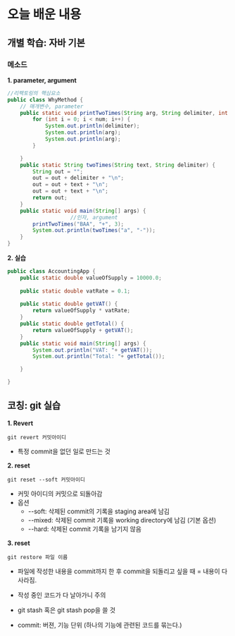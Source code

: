 # 오늘 배운 내용
## 개별 학습: 자바 기본
### 메소드
**1. parameter, argument**

```java
//리팩토링의 핵심요소
public class WhyMethod {
    // 매개변수, parameter
    public static void printTwoTimes(String arg, String delimiter, int num) {
        for (int i = 0; i < num; i++) {
            System.out.println(delimiter);
            System.out.println(arg);
            System.out.println(arg);
        }

    }
    public static String twoTimes(String text, String delimiter) {
        String out = "";
        out = out + delimiter + "\n";
        out = out + text + "\n";
        out = out + text + "\n";
        return out;
    }
    public static void main(String[] args) {
                    //인자, argument
        printTwoTimes("BAA", "+", 3);
        System.out.println(twoTimes("a", "-"));
    }
}
```
    
**2. 실습**
```java
public class AccountingApp {
	public static double valueOfSupply = 10000.0;
	
	public static double vatRate = 0.1;
	
	public static double getVAT() {
		return valueOfSupply * vatRate;
	}
	public static double getTotal() {
		return valueOfSupply + getVAT();
	}
	public static void main(String[] args) {
		System.out.println("VAT: "+ getVAT());
		System.out.println("Total: "+ getTotal());

	}

}
```
## 코칭: git 실습

**1. Revert**
```
git revert 커밋아이디
```
- 특정 commit을 없던 일로 만드는 것

**2. reset**
```
git reset --soft 커밋아이디
```
- 커밋 아이디의 커밋으로 되돌아감
- 옵션
    - --soft: 삭제된 commit의 기록을 staging area에 남김
    - --mixed: 삭제된 commit 기록을 working directory에 남김 (기본 옵션)
    - --hard: 삭제된 commit 기록을 남기지 않음

**3. reset**
```
git restore 파일 이름
```
- 파일에 작성한 내용을 commit까지 한 후 commit을 되돌리고 싶을 때 = 내용이 다 사라짐.
- 작성 중인 코드가 다 날아가니 주의
- git stash 혹은 git stash pop을 쓸 것

- commit: 버젼, 기능 단위 (하나의 기능에 관련된 코드를 묶는다.)